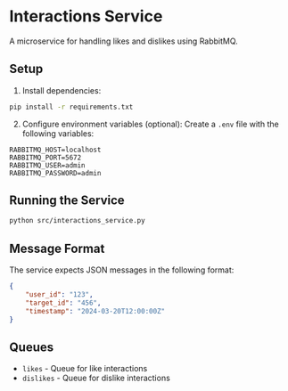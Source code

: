 # Interactions Service

A microservice for handling likes and dislikes using RabbitMQ.

## Setup

1. Install dependencies:
```bash
pip install -r requirements.txt
```

2. Configure environment variables (optional):
Create a `.env` file with the following variables:
```
RABBITMQ_HOST=localhost
RABBITMQ_PORT=5672
RABBITMQ_USER=admin
RABBITMQ_PASSWORD=admin
```

## Running the Service

```bash
python src/interactions_service.py
```

## Message Format

The service expects JSON messages in the following format:

```json
{
    "user_id": "123",
    "target_id": "456",
    "timestamp": "2024-03-20T12:00:00Z"
}
```

## Queues

- `likes` - Queue for like interactions
- `dislikes` - Queue for dislike interactions
